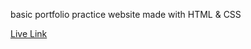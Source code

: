 basic portfolio practice website made with HTML & CSS

[Live Link ](https://harshit101.github.io/basic-101/)
